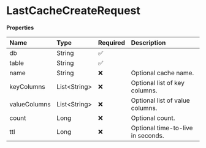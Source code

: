# LastCacheCreateRequest

**Properties**

| Name         | Type           | Required | Description                       |
| :----------- | :------------- | :------- | :-------------------------------- |
| db           | String         | ✅       |                                   |
| table        | String         | ✅       |                                   |
| name         | String         | ❌       | Optional cache name.              |
| keyColumns   | List\<String\> | ❌       | Optional list of key columns.     |
| valueColumns | List\<String\> | ❌       | Optional list of value columns.   |
| count        | Long           | ❌       | Optional count.                   |
| ttl          | Long           | ❌       | Optional time-to-live in seconds. |

<!-- This file was generated by liblab | https://liblab.com/ -->

